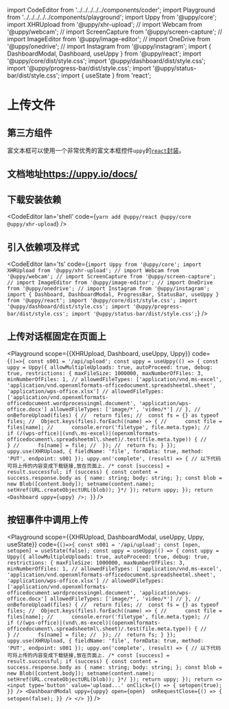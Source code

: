import CodeEditor from '../../../../../components/coder';
import Playground from '../../../../../components/playground';
import Uppy from '@uppy/core';
import XHRUpload from '@uppy/xhr-upload';
// import Webcam from '@uppy/webcam';
// import ScreenCapture from '@uppy/screen-capture';
// import ImageEditor from '@uppy/image-editor';
// import OneDrive from '@uppy/onedrive';
// import Instagram from '@uppy/instagram';
import { DashboardModal, Dashboard, useUppy } from '@uppy/react';
import '@uppy/core/dist/style.css';
import '@uppy/dashboard/dist/style.css';
import '@uppy/progress-bar/dist/style.css';
import '@uppy/status-bar/dist/style.css';
import { useState } from 'react';

# 上传文件

## 第三方组件

富文本框可以使用一个非常优秀的富文本框控件`uppy`的[`react`封装](https://www.npmjs.com/package/@uppy/react)。

## 文档地址<https://uppy.io/docs/>

## 下载安装依赖

<CodeEditor lan='shell' code={`
yarn add @uppy/react @uppy/core @uppy/xhr-upload
`} />

## 引入依赖项及样式

<CodeEditor lan='ts' code={`
import Uppy from '@uppy/core';
import XHRUpload from '@uppy/xhr-upload';
// import Webcam from '@uppy/webcam';
// import ScreenCapture from '@uppy/screen-capture';
// import ImageEditor from '@uppy/image-editor';
// import OneDrive from '@uppy/onedrive';
// import Instagram from '@uppy/instagram';
import { Dashboard, DashboardModal, ProgressBar, StatusBar, useUppy } from '@uppy/react';
import '@uppy/core/dist/style.css';
import '@uppy/dashboard/dist/style.css';
import '@uppy/progress-bar/dist/style.css';
import '@uppy/status-bar/dist/style.css';
`} />

## 上传对话框固定在页面上

<Playground scope={{XHRUpload, Dashboard, useUppy, Uppy}} code={`
()=>{
	const s001 = '/api/upload';
	const uppy = useUppy(() => {
		const uppy = Uppy({
			allowMultipleUploads: true,
			autoProceed: true,
			debug: true,
			restrictions: {
				maxFileSize: 1000000,
				maxNumberOfFiles: 3,
				minNumberOfFiles: 1,
				// allowedFileTypes: ['application/vnd.ms-excel', 'application/vnd.openxmlformats-officedocument.spreadsheetml.sheet', 'application/wps-office.xlsx']
				// allowedFileTypes: ['application/vnd.openxmlformats-officedocument.wordprocessingml.document', 'application/wps-office.docx']
				allowedFileTypes: ['image/*', 'video/*']
				// },
				// onBeforeUpload(files) {
				// 	return files;
				// 	const fs = {} as typeof files;
				// 	Object.keys(files).forEach((name) => {
				// 		const file = files[name];
				// 		console.error('filetype', file.meta.type);
				// 		if (/(wps-office)|(vnd\.ms-excel)|(openxmlformats-officedocument\.spreadsheetml\.sheet)/.test(file.meta.type)) {
				// 		}
				// 		fs[name] = file;
				// 	});
				// 	return fs;
			}
		});
		uppy.use(XHRUpload, {
			fieldName: 'file',
			formData: true,
			method: 'PUT',
			endpoint: s001
		});
		uppy.on('complete', (result) => {
			// 以下代码可将上传的内容变成下载链接,放在页面上.
			/* const [success] = result.successful;
			if (success) {
				const content = success.response.body as { name: string; body: string; };
				const blob = new Blob([content.body]);
				setname(content.name);
				setHref(URL.createObjectURL(blob));
			}*/
		});
		return uppy;
	});
	return <Dashboard uppy={uppy} />;
}
`} />

## 按钮事件中调用上传

<Playground scope={{XHRUpload, DashboardModal, useUppy, Uppy, useState}} code={`
()=>{
	const s001 = '/api/upload';
	const [open, setopen] = useState(false);
	const uppy = useUppy(() => {
		const uppy = Uppy({
			allowMultipleUploads: true,
			autoProceed: true,
			debug: true,
			restrictions: {
				maxFileSize: 1000000,
				maxNumberOfFiles: 3,
				minNumberOfFiles: 1,
				// allowedFileTypes: ['application/vnd.ms-excel', 'application/vnd.openxmlformats-officedocument.spreadsheetml.sheet', 'application/wps-office.xlsx']
				// allowedFileTypes: ['application/vnd.openxmlformats-officedocument.wordprocessingml.document', 'application/wps-office.docx']
				allowedFileTypes: ['image/*', 'video/*']
				// },
				// onBeforeUpload(files) {
				// 	return files;
				// 	const fs = {} as typeof files;
				// 	Object.keys(files).forEach((name) => {
				// 		const file = files[name];
				// 		console.error('filetype', file.meta.type);
				// 		if (/(wps-office)|(vnd\.ms-excel)|(openxmlformats-officedocument\.spreadsheetml\.sheet)/.test(file.meta.type)) {
				// 		}
				// 		fs[name] = file;
				// 	});
				// 	return fs;
			}
		});
		uppy.use(XHRUpload, {
			fieldName: 'file',
			formData: true,
			method: 'PUT',
			endpoint: s001
		});
		uppy.on('complete', (result) => {
			// 以下代码可将上传的内容变成下载链接,放在页面上.
			/* const [success] = result.successful;
			if (success) {
				const content = success.response.body as { name: string; body: string; };
				const blob = new Blob([content.body]);
				setname(content.name);
				setHref(URL.createObjectURL(blob));
			}*/
		});
		return uppy;
	});
	return <>
	<input type='button' value='upload...' onClick={() => {
		setopen(true);
	}} />
	<DashboardModal uppy={uppy} open={open}  onRequestClose={() => {
		setopen(false);
	}} />
</>
}
`} />
